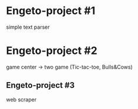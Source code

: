 # Engeto-project #1
simple text parser

# Engeto-project #2
game center -> two game (Tic-tac-toe, Bulls&Cows)

## Engeto-project #3
web scraper

